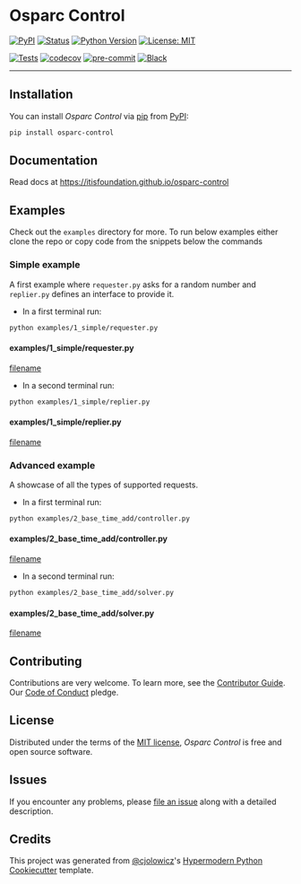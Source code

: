 # Osparc Control

[![PyPI](https://img.shields.io/pypi/v/osparc-control.svg)](https://pypi.org/project/osparc-control/) [![Status](https://img.shields.io/pypi/status/osparc-control.svg)](https://pypi.org/project/osparc-control/) [![Python Version](https://img.shields.io/pypi/pyversions/osparc-control)](https://pypi.org/project/osparc-control) [![License: MIT](https://img.shields.io/badge/License-MIT-yellow.svg)](https://opensource.org/licenses/MIT)

[![Tests](https://github.com/ITISFoundation/osparc-control/workflows/Tests/badge.svg)](https://github.com/ITISFoundation/osparc-control/actions?workflow=Tests) [![codecov](https://codecov.io/gh/ITISFoundation/osparc-control/branch/master/graph/badge.svg?token=3P04fQlaEb)](https://codecov.io/gh/ITISFoundation/osparc-control) [![pre-commit](https://img.shields.io/badge/pre--commit-enabled-brightgreen?logo=pre-commit&logoColor=white)](https://github.com/pre-commit/pre-commit) [![Black](https://img.shields.io/badge/code%20style-black-000000.svg)](https://github.com/psf/black)

---

## Installation

You can install _Osparc Control_ via [pip] from [PyPI]:

```bash
pip install osparc-control
```

## Documentation

Read docs at https://itisfoundation.github.io/osparc-control

## Examples

Check out the `examples` directory for more.
To run below examples either clone the repo or copy code from the snippets
below the commands

### Simple example

A first example where `requester.py` asks for a random number and
`replier.py` defines an interface to provide it.

- In a first terminal run:

```bash
python examples/1_simple/requester.py
```

#### examples/1_simple/requester.py

[filename](examples/1_simple/requester.py ":include :type=code")

- In a second terminal run:

```bash
python examples/1_simple/replier.py
```

#### examples/1_simple/replier.py

[filename](examples/1_simple/replier.py ":include :type=code")

### Advanced example

A showcase of all the types of supported requests.

- In a first terminal run:

```bash
python examples/2_base_time_add/controller.py
```

#### examples/2_base_time_add/controller.py

[filename](examples/2_base_time_add/controller.py ":include :type=code")

- In a second terminal run:

```bash
python examples/2_base_time_add/solver.py
```

#### examples/2_base_time_add/solver.py

[filename](examples/2_base_time_add/solver.py ":include :type=code")

## Contributing

Contributions are very welcome.
To learn more, see the [Contributor Guide].
Our [Code of Conduct] pledge.

## License

Distributed under the terms of the [MIT license],
_Osparc Control_ is free and open source software.

## Issues

If you encounter any problems,
please [file an issue] along with a detailed description.

## Credits

This project was generated from [@cjolowicz]'s [Hypermodern Python Cookiecutter] template.

[@cjolowicz]: https://github.com/cjolowicz
[cookiecutter]: https://github.com/audreyr/cookiecutter
[mit license]: LICENSE.md
[pypi]: https://pypi.org/
[hypermodern python cookiecutter]: https://github.com/cjolowicz/cookiecutter-hypermodern-python
[file an issue]: https://github.com/ITISFoundation/osparc-control/issues
[pip]: https://pip.pypa.io/
[contributor guide]: CONTRIBUTING.md
[code of conduct]: CODE_OF_CONDUCT.md
